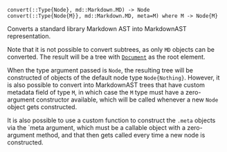 ```
convert(::Type{Node}, md::Markdown.MD) -> Node
convert(::Type{Node{M}}, md::Markdown.MD, meta=M) where M -> Node{M}
```

Converts a standard library Markdown AST into MarkdownAST representation.

Note that it is not possible to convert subtrees, as only `MD` objects can be converted. The result will be a tree with [`Document`](@ref) as the root element.

When the type argument passed is `Node`, the resulting tree will be constructed of objects of the default node type `Node{Nothing}`. However, it is also possible to convert into MarkdownAST trees that have custom metadata field of type `M`, in which case the `M` type must have a zero-argument constructor available, which will be called whenever a new `Node` object gets constructed.

It is also possible to use a custom function to construct the `.meta` objects via the `meta argument, which must be a callable object with a zero-argument method, and that then gets called every time a new node is constructed.
